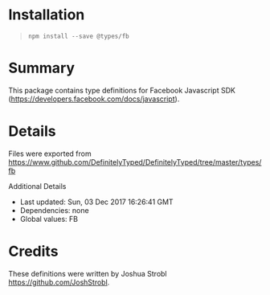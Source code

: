 # Installation
> `npm install --save @types/fb`

# Summary
This package contains type definitions for Facebook Javascript SDK (https://developers.facebook.com/docs/javascript).

# Details
Files were exported from https://www.github.com/DefinitelyTyped/DefinitelyTyped/tree/master/types/fb

Additional Details
 * Last updated: Sun, 03 Dec 2017 16:26:41 GMT
 * Dependencies: none
 * Global values: FB

# Credits
These definitions were written by Joshua Strobl <https://github.com/JoshStrobl>.
